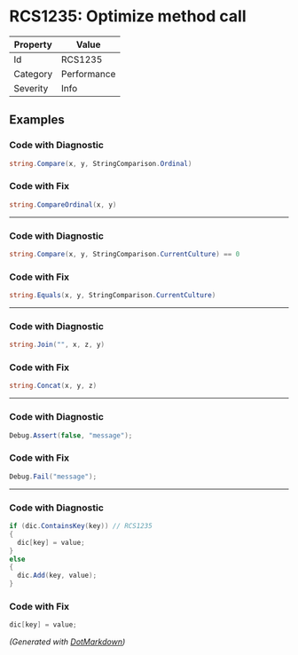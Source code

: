 # RCS1235: Optimize method call

| Property | Value       |
| -------- | ----------- |
| Id       | RCS1235     |
| Category | Performance |
| Severity | Info        |

## Examples

### Code with Diagnostic

```csharp
string.Compare(x, y, StringComparison.Ordinal)
```

### Code with Fix

```csharp
string.CompareOrdinal(x, y)
```

- - -

### Code with Diagnostic

```csharp
string.Compare(x, y, StringComparison.CurrentCulture) == 0
```

### Code with Fix

```csharp
string.Equals(x, y, StringComparison.CurrentCulture)
```

- - -

### Code with Diagnostic

```csharp
string.Join("", x, z, y)
```

### Code with Fix

```csharp
string.Concat(x, y, z)
```

- - -

### Code with Diagnostic

```csharp
Debug.Assert(false, "message");
```

### Code with Fix

```csharp
Debug.Fail("message");
```

- - -

### Code with Diagnostic

```csharp
if (dic.ContainsKey(key)) // RCS1235
{
  dic[key] = value;
}
else
{
  dic.Add(key, value);
}
```

### Code with Fix

```csharp
dic[key] = value;
```


*\(Generated with [DotMarkdown](http://github.com/JosefPihrt/DotMarkdown)\)*
